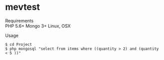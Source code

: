 # mevtest
Requirements  
    PHP 5.6+
    Mongo 3+
    Linux, OSX
    
    
Usage

    $ cd Project
    $ php mongosql "select from items where ((quantity > 2) and (quantity < 5 ))"